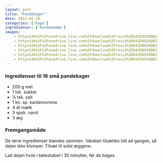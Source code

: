 ```yaml
---
layout: post
title: "Pandekager"
date: 2012-02-28
categories: ['Kage']
ingredienser: ['Kardemomme']
images:
    - https%3A%2F%2Fonedrive.live.com%2Fdownload%3Fresid%3D642D8920DB2784EE!127170
    - https%3A%2F%2Fonedrive.live.com%2Fdownload%3Fresid%3D642D8920DB2784EE!127174
    - https%3A%2F%2Fonedrive.live.com%2Fdownload%3Fresid%3D642D8920DB2784EE!127179
    - https%3A%2F%2Fonedrive.live.com%2Fdownload%3Fresid%3D642D8920DB2784EE!127178
    - https%3A%2F%2Fonedrive.live.com%2Fdownload%3Fresid%3D642D8920DB2784EE!127181
    - https%3A%2F%2Fonedrive.live.com%2Fdownload%3Fresid%3D642D8920DB2784EE!127192
---
```


### Ingredienser til 16 små pandekager
-   200 g mel
-   1 tsk. sukker
-   ½ tsk. salt
-   1 kn. sp. kardemomme
-   4 dl mælk
-   3 spsk. vand
-   3 æg

### Fremgangsmåde
De tørre ingredienser blandes sammen. Væsken tilsættes lidt ad gangen, så dejen ikke klumper. Tilsæt til sidst æggene.

Lad dejen hvile i køleskabet i 30 minutter, før de bages.
